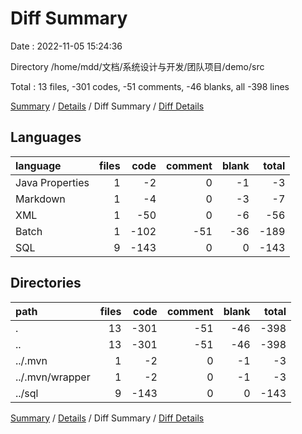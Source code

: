 # Diff Summary

Date : 2022-11-05 15:24:36

Directory /home/mdd/文档/系统设计与开发/团队项目/demo/src

Total : 13 files,  -301 codes, -51 comments, -46 blanks, all -398 lines

[Summary](results.md) / [Details](details.md) / Diff Summary / [Diff Details](diff-details.md)

## Languages
| language | files | code | comment | blank | total |
| :--- | ---: | ---: | ---: | ---: | ---: |
| Java Properties | 1 | -2 | 0 | -1 | -3 |
| Markdown | 1 | -4 | 0 | -3 | -7 |
| XML | 1 | -50 | 0 | -6 | -56 |
| Batch | 1 | -102 | -51 | -36 | -189 |
| SQL | 9 | -143 | 0 | 0 | -143 |

## Directories
| path | files | code | comment | blank | total |
| :--- | ---: | ---: | ---: | ---: | ---: |
| . | 13 | -301 | -51 | -46 | -398 |
| .. | 13 | -301 | -51 | -46 | -398 |
| ../.mvn | 1 | -2 | 0 | -1 | -3 |
| ../.mvn/wrapper | 1 | -2 | 0 | -1 | -3 |
| ../sql | 9 | -143 | 0 | 0 | -143 |

[Summary](results.md) / [Details](details.md) / Diff Summary / [Diff Details](diff-details.md)